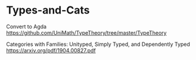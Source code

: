 # Types-and-Cats

Convert to Agda
https://github.com/UniMath/TypeTheory/tree/master/TypeTheory

Categories with Families: Unityped,
Simply Typed, and Dependently
Typed
https://arxiv.org/pdf/1904.00827.pdf

